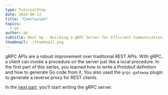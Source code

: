```yaml
---
type: TutorialStep
date: 2024-06-12
title: "Conclusion"
topics:
  - go
author: ab
subtitle: Next Up - Building a gRPC Server for Efficient Communication
thumbnail: ./thumbnail.png
---
```


gRPC APIs are a robust improvement over traditional REST APIs. With gRPC, a client can invoke a procedure on the server just like a local procedure. In the first part of this series, you learned how to write a Protobuf definition and how to generate Go code from it. You also used the `grpc-gateway` plugin to generate a reverse proxy for REST clients.

In the [next part](../../grpc_part_two/), you'll start writing the gRPC server.
